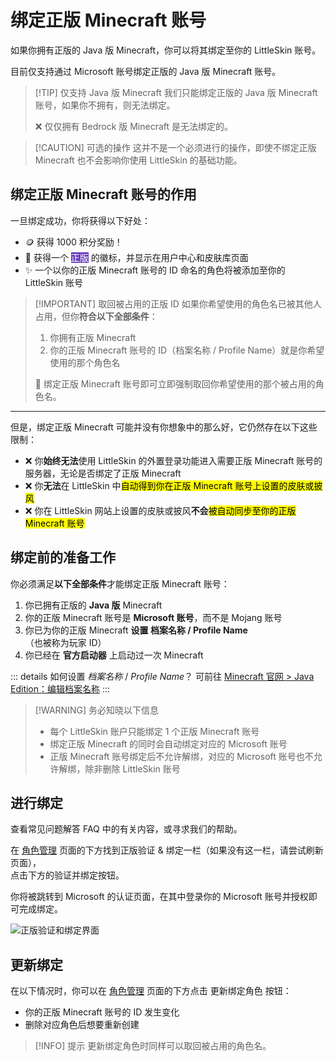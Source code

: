 <script setup>
import { faUsers } from '@fortawesome/free-solid-svg-icons'
</script>

# 绑定正版 Minecraft 账号

如果你拥有正版的 Java 版 Minecraft，你可以将其绑定至你的 LittleSkin 账号。

目前仅支持通过 Microsoft 账号绑定正版的 Java 版 Minecraft 账号。

> [!TIP] 仅支持 Java 版 Minecraft
> 我们只能绑定正版的 Java 版 Minecraft 账号，如果你不拥有，则无法绑定。
>
> ❌ 仅仅拥有 Bedrock 版 Minecraft 是无法绑定的。

> [!CAUTION] 可选的操作
> 这并不是一个必须进行的操作，即使不绑定正版 Minecraft 也不会影响你使用 LittleSkin 的基础功能。

## 绑定正版 Minecraft 账号的作用

一旦绑定成功，你将获得以下好处：

- 🪙 获得 1000 积分奖励！
- 🏅 获得一个 <BSSection style="background-color:#6f42c1; color:#ffffff; border: none">正版</BSSection> 的徽标，并显示在用户中心和皮肤库页面
- ✨ 一个以你的正版 Minecraft 账号的 ID 命名的角色将被添加至你的 LittleSkin 账号

> [!IMPORTANT] 取回被占用的正版 ID
> 如果你希望使用的角色名已被其他人占用，但你**符合以下全部条件**：
>
> 1. 你拥有正版 Minecraft
> 2. 你的正版 Minecraft 账号的 ID（档案名称 / Profile Name）就是你希望使用的那个角色名
>
> 🎉 绑定正版 Minecraft 账号即可立即强制取回你希望使用的那个被占用的角色名。

---

但是，绑定正版 Minecraft 可能并没有你想象中的那么好，它仍然存在以下这些限制：

- ❌ 你**始终无法**使用 LittleSkin 的外置登录功能进入需要正版 Minecraft 账号的服务器，无论是否绑定了正版 Minecraft
- ❌ 你**无法**在 LittleSkin 中<mark>自动得到你在正版 Minecraft 账号上设置的皮肤或披风</mark>
- ❌ 你在 LittleSkin 网站上设置的皮肤或披风**不会**<mark>被自动同步至你的正版 Minecraft 账号</mark>

## 绑定前的准备工作

你必须满足**以下全部条件**才能绑定正版 Minecraft 账号：

1. 你已拥有正版的 **Java 版** Minecraft
2. 你的正版 Minecraft 账号是 **Microsoft 账号**，而不是 Mojang 账号
3. 你已为你的正版 Minecraft **设置 档案名称 / Profile Name**（也被称为玩家 ID）
4. 你已经在 **官方启动器** 上启动过一次 Minecraft

::: details <Badge type="tip" text="帮助" /> 如何设置 _档案名称_ / _Profile Name_？
可前往 [Minecraft 官网 > Java Edition：编辑档案名称](https://www.minecraft.net/msaprofile/mygames/editprofile)
:::

> [!WARNING] 务必知晓以下信息
>
> - 每个 LittleSkin 账户只能绑定 1 个正版 Minecraft 账号
> - 绑定正版 Minecraft 的同时会自动绑定对应的 Microsoft 账号
> - 正版 Minecraft 账号绑定后不允许解绑，对应的 Microsoft 账号也不允许解绑，除非删除 LittleSkin 账号

## 进行绑定

<NCard title="🤔 遇到了问题？" link="/faq/site#microsoft-failed-to-link" >
查看常见问题解答 FAQ 中的有关内容，或寻求我们的帮助。
</NCard>

在 [<BSSection><FA :icon="faUsers" /> 角色管理</BSSection>](https://littleskin.cn/user/player) 页面的下方找到<BSSection>正版验证 & 绑定</BSSection>一栏（如果没有这一栏，请尝试刷新页面），  
点击下方的<BSButton>验证并绑定</BSButton>按钮。

你将被跳转到 Microsoft 的认证页面，在其中登录你的 Microsoft 账号并授权即可完成绑定。

![正版验证和绑定界面](./assets/premium/verify-and-link.webp)

## 更新绑定

在以下情况时，你可以在 [<BSSection><FA :icon="faUsers" /> 角色管理</BSSection>](https://littleskin.cn/user/player) 页面的下方点击 <BSButton>更新绑定角色</BSButton> 按钮：

- 你的正版 Minecraft 账号的 ID 发生变化
- 删除对应角色后想要重新创建

> [!INFO] 提示
> 更新绑定角色时同样可以取回被占用的角色名。
